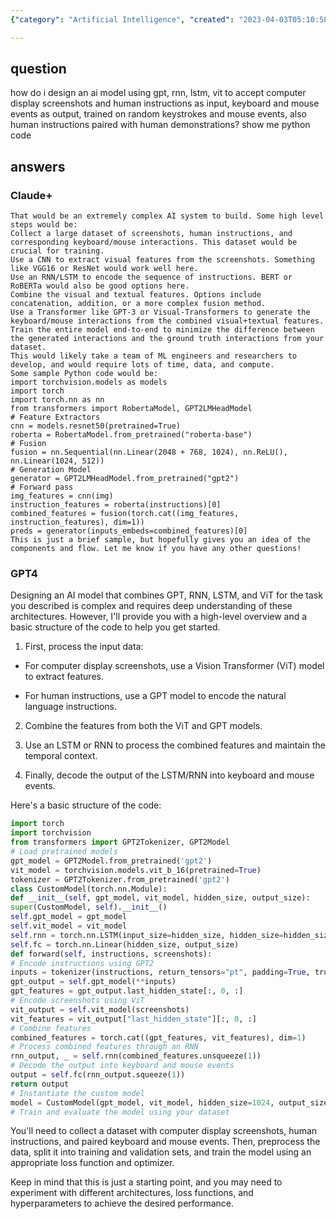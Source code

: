 ```yaml
---
{"category": "Artificial Intelligence", "created": "2023-04-03T05:10:58.123Z", "date": "2023-04-03 05:10:58", "description": "This article discusses an AI model that utilizes GPT, RNN/LSTM, and ViT to process input data from various sources such as screenshots, natural language instructions, and keyboard/mouse events. The model first extracts features using ViT, then encodes instructions with GPT, followed by processing the combined features through LSTM/RNN. Finally, it decodes the output into events utilizing CNNs, RobertaModel, and GPT2LMHeadModel.", "modified": "2023-04-03T05:18:11.775Z", "tags": ["AI", "GPT", "RNN/LSTM", "ViT", "Screenshots", "Natural Language Instructions", "Keyboard/Mouse Events"], "title": "Ask Chatgpt How To Create An Ai Model For Controlling Computer Under Human Instruction"}

---
```


## question

how do i design an ai model using gpt, rnn, lstm, vit to accept computer display screenshots and human instructions as input, keyboard and mouse events as output, trained on random keystrokes and mouse events, also human instructions paired with human demonstrations? show me python code

## answers

### Claude+

```
That would be an extremely complex AI system to build. Some high level steps would be:
Collect a large dataset of screenshots, human instructions, and corresponding keyboard/mouse interactions. This dataset would be crucial for training.
Use a CNN to extract visual features from the screenshots. Something like VGG16 or ResNet would work well here.
Use an RNN/LSTM to encode the sequence of instructions. BERT or RoBERTa would also be good options here.
Combine the visual and textual features. Options include concatenation, addition, or a more complex fusion method.
Use a Transformer like GPT-3 or Visual-Transformers to generate the keyboard/mouse interactions from the combined visual+textual features.
Train the entire model end-to-end to minimize the difference between the generated interactions and the ground truth interactions from your dataset.
This would likely take a team of ML engineers and researchers to develop, and would require lots of time, data, and compute.
Some sample Python code would be:
import torchvision.models as models
import torch
import torch.nn as nn
from transformers import RobertaModel, GPT2LMHeadModel
# Feature Extractors
cnn = models.resnet50(pretrained=True)
roberta = RobertaModel.from_pretrained("roberta-base")
# Fusion
fusion = nn.Sequential(nn.Linear(2048 + 768, 1024), nn.ReLU(), nn.Linear(1024, 512))
# Generation Model
generator = GPT2LMHeadModel.from_pretrained("gpt2")
# Forward pass
img_features = cnn(img)
instruction_features = roberta(instructions)[0]
combined_features = fusion(torch.cat((img_features, instruction_features), dim=1))
preds = generator(inputs_embeds=combined_features)[0]
This is just a brief sample, but hopefully gives you an idea of the components and flow. Let me know if you have any other questions!

```

### GPT4

Designing an AI model that combines GPT, RNN, LSTM, and ViT for the task you described is complex and requires deep understanding of these architectures. However, I'll provide you with a high-level overview and a basic structure of the code to help you get started.

1. First, process the input data:

- For computer display screenshots, use a Vision Transformer (ViT) model to extract features.

- For human instructions, use a GPT model to encode the natural language instructions.

2. Combine the features from both the ViT and GPT models.

3. Use an LSTM or RNN to process the combined features and maintain the temporal context.

4. Finally, decode the output of the LSTM/RNN into keyboard and mouse events.

Here's a basic structure of the code:

```python
import torch
import torchvision
from transformers import GPT2Tokenizer, GPT2Model
# Load pretrained models
gpt_model = GPT2Model.from_pretrained('gpt2')
vit_model = torchvision.models.vit_b_16(pretrained=True)
tokenizer = GPT2Tokenizer.from_pretrained('gpt2')
class CustomModel(torch.nn.Module):
def __init__(self, gpt_model, vit_model, hidden_size, output_size):
super(CustomModel, self).__init__()
self.gpt_model = gpt_model
self.vit_model = vit_model
self.rnn = torch.nn.LSTM(input_size=hidden_size, hidden_size=hidden_size, batch_first=True)
self.fc = torch.nn.Linear(hidden_size, output_size)
def forward(self, instructions, screenshots):
# Encode instructions using GPT2
inputs = tokenizer(instructions, return_tensors="pt", padding=True, truncation=True)
gpt_output = self.gpt_model(**inputs)
gpt_features = gpt_output.last_hidden_state[:, 0, :]
# Encode screenshots using ViT
vit_output = self.vit_model(screenshots)
vit_features = vit_output["last_hidden_state"][:, 0, :]
# Combine features
combined_features = torch.cat((gpt_features, vit_features), dim=1)
# Process combined features through an RNN
rnn_output, _ = self.rnn(combined_features.unsqueeze(1))
# Decode the output into keyboard and mouse events
output = self.fc(rnn_output.squeeze(1))
return output
# Instantiate the custom model
model = CustomModel(gpt_model, vit_model, hidden_size=1024, output_size=256)
# Train and evaluate the model using your dataset

```

You'll need to collect a dataset with computer display screenshots, human instructions, and paired keyboard and mouse events. Then, preprocess the data, split it into training and validation sets, and train the model using an appropriate loss function and optimizer.

Keep in mind that this is just a starting point, and you may need to experiment with different architectures, loss functions, and hyperparameters to achieve the desired performance.
